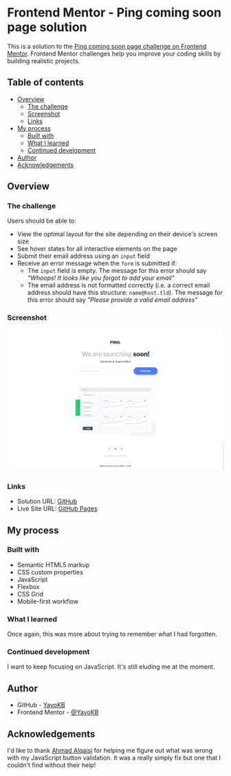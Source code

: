 # Frontend Mentor - Ping coming soon page solution

This is a solution to the [Ping coming soon page challenge on Frontend Mentor](https://www.frontendmentor.io/challenges/ping-single-column-coming-soon-page-5cadd051fec04111f7b848da). Frontend Mentor challenges help you improve your coding skills by building realistic projects.

## Table of contents

- [Overview](#overview)
  - [The challenge](#the-challenge)
  - [Screenshot](#screenshot)
  - [Links](#links)
- [My process](#my-process)
  - [Built with](#built-with)
  - [What I learned](#what-i-learned)
  - [Continued development](#continued-development)
- [Author](#author)
- [Acknowledgements](#acknowledgements)

## Overview

### The challenge

Users should be able to:

- View the optimal layout for the site depending on their device's screen size
- See hover states for all interactive elements on the page
- Submit their email address using an `input` field
- Receive an error message when the `form` is submitted if:
  - The `input` field is empty. The message for this error should say _"Whoops! It looks like you forgot to add your email"_
  - The email address is not formatted correctly (i.e. a correct email address should have this structure: `name@host.tld`). The message for this error should say _"Please provide a valid email address"_

### Screenshot

![](./screenshot.jpg)

### Links

- Solution URL: [GitHub](https://www.github.com/YayoKB/fem-ping-coming-soon-page)
- Live Site URL: [GitHub Pages](https://www.yayokb.github.io/fem-ping-coming-soon-page)

## My process

### Built with

- Semantic HTML5 markup
- CSS custom properties
- JavaScript
- Flexbox
- CSS Grid
- Mobile-first workflow

### What I learned

Once again, this was more about trying to remember what I had forgotten.

### Continued development

I want to keep focusing on JavaScript. It's still eluding me at the moment.

## Author

- GitHub - [YayoKB](https://www.github.com/YayoKB)
- Frontend Mentor - [@YayoKB](https://www.frontendmentor.io/profile/YayoKB)

## Acknowledgements

I'd like to thank [Ahmad Alqaisi](https://www.frontendmentor.io/profile/alQaisi) for helping me figure out what was wrong with my JavaScript button validation. It was a really simply fix but one that I couldn't find without their help!
